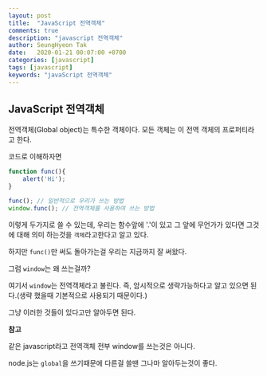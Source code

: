 ```yaml
---
layout: post
title:  "JavaScript 전역객체"
comments: true
description: "javascript 전역객체"
author: SeungHyeon Tak
date:   2020-01-21 00:07:00 +0700
categories: [javascript]
tags: [javascript]
keywords: "javaScript 전역객체"
---
```

## JavaScript 전역객체

전역객체(Global object)는 특수한 객체이다. 모든 객체는 이 전역 객체의 프로퍼티라고 한다.

코드로 이해하자면

```javascript
function func(){
    alert('Hi');
}

func(); // 일반적으로 우리가 쓰는 방법
window.func(); // 전역객체를 사용하여 쓰는 방법
```

이렇게 두가지로 쓸 수 있는데, 우리는 함수앞에 '.'이 있고 그 앞에 무언가가 있다면 그것에 대해 의미 하는것을 `객체`라고한다고 알고 있다.

하지만 `func()`만 써도 돌아가는걸 우리는 지금까지 잘 써왔다.

그럼 `window`는 왜 쓰는걸까? 

여기서 `window`는 전역객체라고 불린다. 즉, 암시적으로 생략가능하다고 알고 있으면 된다.(생략 했을때 기본적으로 사용되기 때문이다.)

그냥 이러한 것들이 있다고만 알아두면 된다.

**참고**

같은 javascript라고 전역객체 전부 window를 쓰는것은 아니다.

node.js는 `global`을 쓰기때문에 다른걸 쓸땐 그나마 알아두는것이 좋다. 
